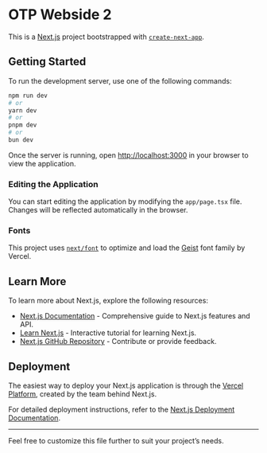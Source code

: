 # OTP Webside 2

This is a [Next.js](https://nextjs.org) project bootstrapped with [`create-next-app`](https://nextjs.org/docs/app/api-reference/cli/create-next-app).

## Getting Started

To run the development server, use one of the following commands:

```bash
npm run dev
# or
yarn dev
# or
pnpm dev
# or
bun dev
```

Once the server is running, open [http://localhost:3000](http://localhost:3000) in your browser to view the application.

### Editing the Application

You can start editing the application by modifying the `app/page.tsx` file. Changes will be reflected automatically in the browser.

### Fonts

This project uses [`next/font`](https://nextjs.org/docs/app/building-your-application/optimizing/fonts) to optimize and load the [Geist](https://vercel.com/font) font family by Vercel.

## Learn More

To learn more about Next.js, explore the following resources:

- [Next.js Documentation](https://nextjs.org/docs) - Comprehensive guide to Next.js features and API.
- [Learn Next.js](https://nextjs.org/learn) - Interactive tutorial for learning Next.js.
- [Next.js GitHub Repository](https://github.com/vercel/next.js) - Contribute or provide feedback.

## Deployment

The easiest way to deploy your Next.js application is through the [Vercel Platform](https://vercel.com/new?utm_medium=default-template&filter=next.js&utm_source=create-next-app&utm_campaign=create-next-app-readme), created by the team behind Next.js.

For detailed deployment instructions, refer to the [Next.js Deployment Documentation](https://nextjs.org/docs/app/building-your-application/deploying).

---

Feel free to customize this file further to suit your project’s needs.
